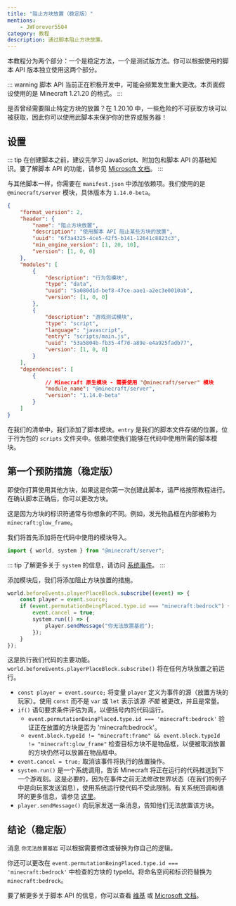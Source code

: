 ```yaml
---
title: "阻止方块放置（稳定版）"
mentions:
    - JWForever5504
category: 教程
description: 通过脚本阻止方块放置。
---
```


本教程分为两个部分：一个是稳定方法，一个是测试版方法。你可以根据使用的脚本 API 版本独立使用这两个部分。

::: warning
脚本 API 当前正在积极开发中，可能会频繁发生重大更改。本页面假设使用的是 Minecraft 1.21.20 的格式。
:::

是否曾经需要阻止特定方块的放置？在 1.20.10 中，一些危险的不可获取方块可以被获取，因此你可以使用此脚本来保护你的世界或服务器！

## 设置

::: tip
在创建脚本之前，建议先学习 JavaScript、附加包和脚本 API 的基础知识。要了解脚本 API 的功能，请参见 [Microsoft 文档](https://learn.microsoft.com/en-us/minecraft/creator/scriptapi/)。
:::

与其他脚本一样，你需要在 `manifest.json` 中添加依赖项。我们使用的是 `@minecraft/server` 模块，具体版本为 `1.14.0-beta`。

```json title="manifest.json"
{
    "format_version": 2,
    "header": {
        "name": "阻止方块放置",
        "description": "使用脚本 API 阻止某些方块的放置",
        "uuid": "6f3a4325-4ce5-42f5-b141-12641c8823c3",
        "min_engine_version": [1, 20, 10],
        "version": [1, 0, 0]
    },
    "modules": [
        {
            "description": "行为包模块",
            "type": "data",
            "uuid": "5a080d1d-bef8-47ce-aae1-a2ec3e0010ab",
            "version": [1, 0, 0]
        },
        {
            "description": "游戏测试模块",
            "type": "script",
            "language": "javascript",
            "entry": "scripts/main.js",
            "uuid": "53a5804b-fb35-4f7d-a89e-e4a925fadb77",
            "version": [1, 0, 0]
        }
    ],
    "dependencies": [
        {
            // Minecraft 原生模块 - 需要使用 "@minecraft/server" 模块
            "module_name": "@minecraft/server",
            "version": "1.14.0-beta"
        }
    ]
}
```

在我们的清单中，我们添加了脚本模块。`entry` 是我们的脚本文件存储的位置，位于行为包的 `scripts` 文件夹中。依赖项使我们能够在代码中使用所需的脚本模块。

<FolderView
	:paths="[
		'BP/manifest.json',
		'BP/pack_icon.png',
        'BP/scripts/main.js'
	]"
/>

## 第一个预防措施（稳定版）

即使你打算使用其他方块，如果这是你第一次创建此脚本，请严格按照教程进行。在确认脚本正确后，你可以更改方块。

这是因为方块的标识符通常与你想象的不同。例如，发光物品框在内部被称为 `minecraft:glow_frame`。

我们将首先添加将在代码中使用的模块导入。

```js title="BP/scripts/main.js"
import { world, system } from "@minecraft/server";
```

::: tip
了解更多关于 `system` 的信息，请访问 [系统事件](../scripting/script-server.md#events)。
:::

添加模块后，我们将添加阻止方块放置的措施。

```js title="BP/scripts/main.js"
world.beforeEvents.playerPlaceBlock.subscribe((event) => {
    const player = event.source;
    if (event.permutationBeingPlaced.type.id === "minecraft:bedrock") {
        event.cancel = true;
        system.run(() => {
            player.sendMessage("你无法放置基岩");
        });
    }
});
```

这是执行我们代码的主要功能。`world.beforeEvents.playerPlaceBlock.subscribe()` 将在任何方块放置之前运行。

-   `const player = event.source;` 将变量 `player` 定义为事件的源（放置方块的玩家）。使用 `const` 而不是 `var` 或 `let` 表示该源 _不能_ 被更改，并且是常量。
-   `if()` 语句要求条件评估为真，以便括号内的代码运行。
    -   `event.permutationBeingPlaced.type.id === 'minecraft:bedrock'` 验证正在放置的方块是否为 'minecraft:bedrock'。
    -   `event.block.typeId != "minecraft:frame" && event.block.typeId != "minecraft:glow_frame"` 检查目标方块不是物品框，以便被取消放置的方块仍然可以放置在物品框中。
-   `event.cancel = true;` 取消该事件将执行的放置操作。
-   `system.run()` 是一个系统调用，告诉 Minecraft 将正在运行的代码推送到下一个游戏刻。这是必要的，因为在事件之前无法修改世界状态（在我们的例子中是向玩家发送消息），使用系统运行使代码不受此限制。有关系统回调和循环的更多信息，请参见 [这里](https://learn.microsoft.com/en-us/minecraft/creator/documents/systemrunguide)。
-   `player.sendMessage()` 向玩家发送一条消息，告知他们无法放置该方块。

## 结论（稳定版）

消息 `你无法放置基岩` 可以根据需要修改或替换为你自己的逻辑。

你还可以更改在 `event.permutationBeingPlaced.type.id === 'minecraft:bedrock'` 中检查的方块的 typeId。将命名空间和标识符替换为 `minecraft:bedrock`。

要了解更多关于脚本 API 的信息，你可以查看 [维基](../scripting/starting-scripts.md) 或 [Microsoft 文档](https://learn.microsoft.com/en-us/minecraft/creator/documents/scriptdevelopertools)。